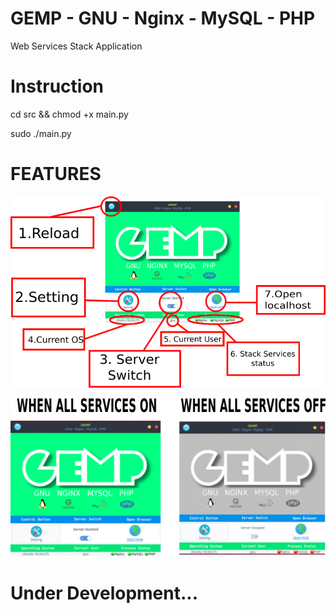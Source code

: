 # GEMP - GNU - Nginx - MySQL - PHP
Web Services Stack Application

# Instruction
cd src && chmod +x main.py

sudo ./main.py

# FEATURES

![Alt text](Data/feature.png?raw=true "Features")


![Alt text](Data/on_off.png?raw=true "on_off")

# Under Development...

